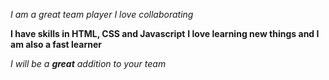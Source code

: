  *I am a great team player*
_I love collaborating_

**I have skills in HTML, CSS and Javascript**
__I love learning new things and I am also a fast learner__

_I will be a **great** addition to your team_
